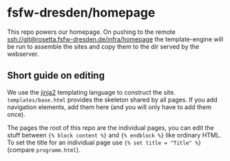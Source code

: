 fsfw-dresden/homepage
=====================

This repo powers our homepage. On pushing to the remote
<ssh://git@rosetta.fsfw-dresden.de/infra/homepage> the template-engine
will be run to assemble the sites and copy them to the dir served by
the webserver.

Short guide on editing
----------------------

We use the [jinja2](http://jinja.pocoo.org/docs/dev/) templating
language to construct the site. `templates/base.html` provides the
skeleton shared by all pages. If you add navigation elements, add them
here (and you will only have to add them once).

The pages the root of this repo are the individual pages, you can edit
the stuff between `{% block content %}` and `{% endblock %}` like
ordinary HTML. To set the title for an individual page use `{% set
title = "Title" %}` (compare `programm.html`).
